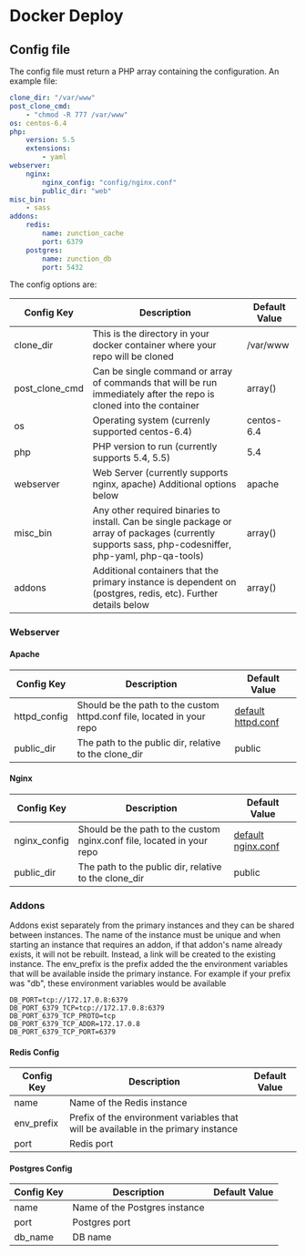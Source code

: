 # Docker Deploy

## Config file
The config file must return a PHP array containing the configuration. An example file:

```yaml
clone_dir: "/var/www"
post_clone_cmd: 
    - "chmod -R 777 /var/www"
os: centos-6.4
php:
    version: 5.5
    extensions:
        - yaml
webserver:
    nginx:
        nginx_config: "config/nginx.conf"
        public_dir: "web"
misc_bin:
    - sass
addons:
    redis:
        name: zunction_cache
        port: 6379
    postgres:
        name: zunction_db
        port: 5432
```

The config options are:

| Config Key     | Description                                                                                                         | Default Value |
| -------------- | ------------------------------------------------------------------------------------------------------------------- | ------------- |
| clone_dir      | This is the directory in your docker container where your repo will be cloned                                       | /var/www      |
| post_clone_cmd | Can be single command or array of commands that will be run immediately after the repo is cloned into the container | array()       |
| os             | Operating system (currenly supported centos-6.4)                                                                    | centos-6.4    |
| php            | PHP version to run (currently supports 5.4, 5.5)                                                                    | 5.4           |
| webserver      | Web Server (currently supports nginx, apache) Additional options below                                              | apache        |
| misc_bin       | Any other required binaries to install. Can be single package or array of packages (currently supports sass, php-codesniffer, php-yaml, php-qa-tools)       | array() |
| addons         | Additional containers that the primary instance is dependent on (postgres, redis, etc). Further details below       | array()       |

### Webserver

#### Apache

| Config Key     | Description | Default Value |
| -------------- | ----------- | ------------- |
| httpd_config   | Should be the path to the custom httpd.conf file, located in your repo | [default httpd.conf](docker/scripts/apache/httpd.conf) |
| public_dir     | The path to the public dir, relative to the clone_dir | public |

#### Nginx

| Config Key     | Description | Default Value |
| -------------- | ----------- | ------------- |
| nginx_config   | Should be the path to the custom nginx.conf file, located in your repo | [default nginx.conf](docker/scripts/nginx/nginx.conf) |
| public_dir     | The path to the public dir, relative to the clone_dir | public |

### Addons
Addons exist separately from the primary instances and they can be shared between instances. The name of the instance must be unique and when starting an instance that
requires an addon, if that addon's name already exists, it will not be rebuilt. Instead, a link will be created to the existing instance. The env_prefix is the prefix
added the the environment variables that will be available inside the primary instance. For example if your prefix was "db", these environment variables would be available

```
DB_PORT=tcp://172.17.0.8:6379
DB_PORT_6379_TCP=tcp://172.17.0.8:6379
DB_PORT_6379_TCP_PROTO=tcp
DB_PORT_6379_TCP_ADDR=172.17.0.8
DB_PORT_6379_TCP_PORT=6379
```

#### Redis Config

| Config Key     | Description | Default Value |
| -------------- | ----------- | ------------- |
| name           | Name of the Redis instance | |
| env_prefix     | Prefix of the environment variables that will be available in the primary instance | |
| port           | Redis port | |

#### Postgres Config

| Config Key     | Description | Default Value |
| -------------- | ----------- | ------------- |
| name           | Name of the Postgres instance | |
| port           | Postgres port | |
| db_name        | DB name | |
